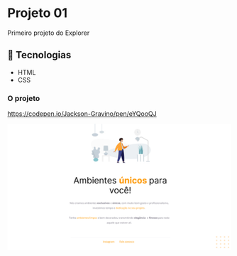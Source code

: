 # Projeto 01

Primeiro projeto do Explorer

## 🚀 Tecnologias

- HTML
- CSS

### O projeto

https://codepen.io/Jackson-Gravino/pen/eYQooQJ

<img src="images/Projeto01.jpg" />
